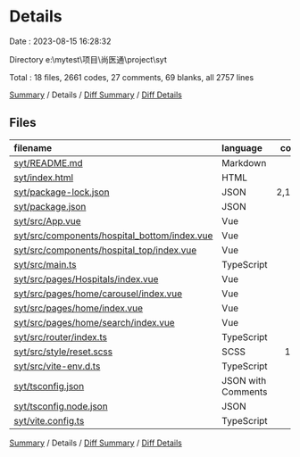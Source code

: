 # Details

Date : 2023-08-15 16:28:32

Directory e:\\mytest\\项目\\尚医通\\project\\syt

Total : 18 files,  2661 codes, 27 comments, 69 blanks, all 2757 lines

[Summary](results.md) / Details / [Diff Summary](diff.md) / [Diff Details](diff-details.md)

## Files
| filename | language | code | comment | blank | total |
| :--- | :--- | ---: | ---: | ---: | ---: |
| [syt/README.md](/syt/README.md) | Markdown | 11 | 0 | 8 | 19 |
| [syt/index.html](/syt/index.html) | HTML | 13 | 0 | 3 | 16 |
| [syt/package-lock.json](/syt/package-lock.json) | JSON | 2,156 | 0 | 1 | 2,157 |
| [syt/package.json](/syt/package.json) | JSON | 25 | 0 | 1 | 26 |
| [syt/src/App.vue](/syt/src/App.vue) | Vue | 29 | 1 | 5 | 35 |
| [syt/src/components/hospital_bottom/index.vue](/syt/src/components/hospital_bottom/index.vue) | Vue | 39 | 0 | 3 | 42 |
| [syt/src/components/hospital_top/index.vue](/syt/src/components/hospital_top/index.vue) | Vue | 57 | 1 | 5 | 63 |
| [syt/src/main.ts](/syt/src/main.ts) | TypeScript | 14 | 2 | 1 | 17 |
| [syt/src/pages/Hospitals/index.vue](/syt/src/pages/Hospitals/index.vue) | Vue | 8 | 0 | 3 | 11 |
| [syt/src/pages/home/carousel/index.vue](/syt/src/pages/home/carousel/index.vue) | Vue | 15 | 0 | 5 | 20 |
| [syt/src/pages/home/index.vue](/syt/src/pages/home/index.vue) | Vue | 18 | 2 | 2 | 22 |
| [syt/src/pages/home/search/index.vue](/syt/src/pages/home/search/index.vue) | Vue | 28 | 0 | 2 | 30 |
| [syt/src/router/index.ts](/syt/src/router/index.ts) | TypeScript | 24 | 5 | 3 | 32 |
| [syt/src/style/reset.scss](/syt/src/style/reset.scss) | SCSS | 163 | 5 | 24 | 192 |
| [syt/src/vite-env.d.ts](/syt/src/vite-env.d.ts) | TypeScript | 5 | 2 | 1 | 8 |
| [syt/tsconfig.json](/syt/tsconfig.json) | JSON with Comments | 35 | 7 | 0 | 42 |
| [syt/tsconfig.node.json](/syt/tsconfig.node.json) | JSON | 10 | 0 | 1 | 11 |
| [syt/vite.config.ts](/syt/vite.config.ts) | TypeScript | 11 | 2 | 1 | 14 |

[Summary](results.md) / Details / [Diff Summary](diff.md) / [Diff Details](diff-details.md)